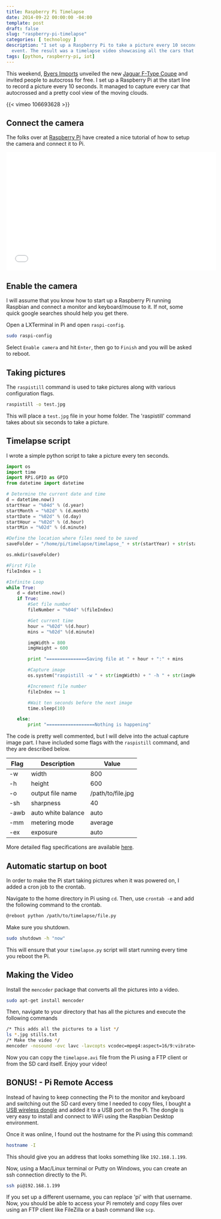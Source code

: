 ```yaml
---
title: Raspberry Pi Timelapse
date: 2014-09-22 00:00:00 -04:00
template: post
draft: false
slug: "raspberry-pi-timelapse"
categories: [ technology ]
description: "I set up a Raspberry Pi to take a picture every 10 seconds at an autocross
  event. The result was a timelapse video showcasing all the cars that autocrossed."
tags: [python, raspberry-pi, iot]
---
```


This weekend, [Byers Imports](http://www.byersimports.com/index.htm) unveiled the new [Jaguar F-Type Coupe](http://www.jaguarusa.com/all-models/f-type/f-type-models/f-type-coupe.html) and invited people to autocross for free. I set up a Raspberry Pi at the start line to record a picture every 10 seconds. It managed to capture every car that autocrossed and a pretty cool view of the moving clouds.  

{{< vimeo 106693628 >}}

## Connect the camera

The folks over at [Raspberry Pi](http://www.raspberrypi.org/help/camera-module-setup/) have created a nice tutorial of how to setup the camera and connect it to Pi.

<p style="text-align:center">
<iframe width="560" height="315" src="//www.youtube.com/embed/GImeVqHQzsE" frameborder="0" allowfullscreen></iframe></p>

## Enable the camera

I will assume that you know how to start up a Raspberry Pi running Raspbian and connect a monitor and keyboard/mouse to it. If not, some quick google searches should help you get there.

Open a LXTerminal in Pi and open `raspi-config`.

```bash
sudo raspi-config
```

Select `Enable camera` and hit `Enter`, then go to `Finish` and you will be asked to reboot.

## Taking pictures

The `raspistill` command is used to take pictures along with various configuration flags.

```bash
raspistill -o test.jpg
```

This will place a `test.jpg` file in your home folder. The 'raspistill' command takes about six seconds to take a picture.

## Timelapse script

I wrote a simple python script to take a picture every ten seconds.

```python
import os
import time
import RPi.GPIO as GPIO
from datetime import datetime

# Determine the current date and time
d = datetime.now()
startYear = "%04d" % (d.year)
startMonth = "%02d" % (d.month)
startDate = "%02d" % (d.day)
startHour = "%02d" % (d.hour)
startMin = "%02d" % (d.minute)

#Define the location where files need to be saved
saveFolder = "/home/pi/timelapse/timelapse_" + str(startYear) + str(startMonth)+str(startDate)+ str(startHour) + str(startMin)

os.mkdir(saveFolder)

#First File
fileIndex = 1

#Infinite Loop
while True:
	d = datetime.now()
	if True:
		#Set file number
		fileNumber = "%04d" %(fileIndex)

		#Get current time
		hour = "%02d" %(d.hour)
		mins = "%02d" %(d.minute)

		imgWidth = 800
		imgHeight = 600

		print "===============Saving file at " + hour + ":" + mins

		#Capture image
		os.system("raspistill -w " + str(imgWidth) + " -h " + str(imgHeight) + " -o " + str(saveFolder) + "/" + str(fileNumber) + "_" + str(hour) + str(mins) + ".jpg -sh 40 -awb auto -mm average -ex auto")

		#Increment file number
		fileIndex += 1

		#Wait ten seconds before the next image
		time.sleep(10)

	else:
		print "==================Nothing is happening"

```

The code is pretty well commented, but I will delve into the actual capture image part. I have included some flags with the `raspistill` command, and they are described below.

<table>
  <thead>
    <tr>
      <th>Flag</th>
      <th>Description</th>
      <th>Value</th>
    </tr>
  </thead>
  <tbody>
    <tr>
      <td>-w</td>
      <td>width</td>
      <td>800</td>
    </tr>
    <tr>
      <td>-h</td>
      <td>height</td>
      <td>600</td>
    </tr>
    <tr>
      <td>-o</td>
      <td>output file name</td>
      <td>/path/to/file.jpg</td>
    </tr>
    <tr>
      <td>-sh</td>
      <td>sharpness</td>
      <td>40</td>
    </tr>
    <tr>
      <td>-awb</td>
      <td>auto white balance</td>
      <td>auto</td>
    </tr>
    <tr>
      <td>-mm</td>
      <td>metering mode</td>
      <td>average</td>
    </tr>
    <tr>
      <td>-ex</td>
      <td>exposure</td>
      <td>auto</td>
    </tr>
  </tbody>
</table>

More detailed flag specifications are available [here](http://www.raspberrypi.org/documentation/raspbian/applications/camera.md).

## Automatic startup on boot

In order to make the Pi start taking pictures when it was powered on, I added a cron job to the crontab.

Navigate to the home directory in Pi using `cd`. Then, use `crontab -e` and add the following command to the crontab.

```bash
@reboot python /path/to/timelapse/file.py
```

Make sure you shutdown.

```bash
sudo shutdown -h "now"
```

This will ensure that your `timelapse.py` script will start running every time you reboot the Pi.

## Making the Video

Install the `mencoder` package that converts all the pictures into a video.

```bash
sudo apt-get install mencoder
```

Then, navigate to your directory that has all the pictures and execute the following commands

```bash
/* This adds all the pictures to a list */
ls *.jpg stills.txt
/* Make the video */
mencoder -nosound -ovc lavc -lavcopts vcodec=mpeg4:aspect=16/9:vibrate=8000000 -vf scale=1920:1080 -o timelapse.avi -mf type=jpeg:fps=24 mf://@stills.txt
```

Now you can copy the `timelapse.avi` file from the Pi using a FTP client or from the SD card itself. Enjoy your video!

## BONUS! - Pi Remote Access

Instead of having to keep connecting the Pi to the monitor and keyboard and switching out the SD card every time I needed to copy files, I bought a [USB wireless dongle](http://www.amazon.com/Edimax-EW-7811Un-Adapter-Raspberry-Supports/dp/B003MTTJOY/ref=lp_13983791_1_1?s=pc&ie=UTF8&qid=1411610906&sr=1-1) and added it to a USB port on the Pi. The dongle is very easy to install and connect to WiFi using the Raspbian Desktop environment.

Once it was online, I found out the hostname for the Pi using this command:
```bash
hostname -I
```

This should give you an address that looks something like `192.168.1.199`.

Now, using a Mac/Linux terminal or Putty on Windows, you can create an ssh connection directly to the Pi.
```bash
ssh pi@192.168.1.199
```

If you set up a different username, you can replace 'pi' with that username. Now, you should be able to access your Pi remotely and copy files over using an FTP client like FileZilla or a bash command like `scp`.
